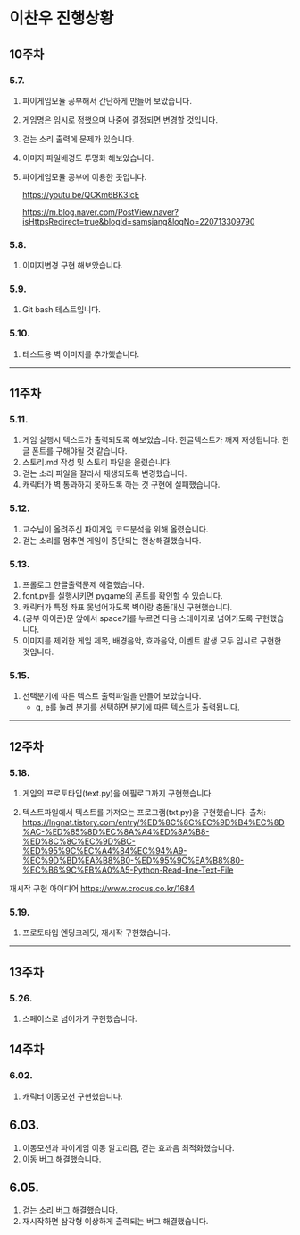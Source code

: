 # 이찬우 진행상황

## 10주차

### 5.7.

1. 파이게임모듈 공부해서 간단하게 만들어 보았습니다.
2. 게임명은 임시로 정했으며 나중에 결정되면 변경할 것입니다.
3. 걷는 소리 출력에 문제가 있습니다.
4. 이미지 파일배경도 투명화 해보았습니다.
5. 파이게임모듈 공부에 이용한 곳입니다.

   <https://youtu.be/QCKm6BK3IcE>

   <https://m.blog.naver.com/PostView.naver?isHttpsRedirect=true&blogId=samsjang&logNo=220713309790>

### 5.8.

1. 이미지변경 구현 해보았습니다.

### 5.9.

1. Git bash 테스트입니다.

### 5.10.

1. 테스트용 벽 이미지를 추가했습니다.
---
## 11주차

### 5.11.

1.  게임 실행시 텍스트가 출력되도록 해보았습니다.
    한글텍스트가 깨져 재생됩니다. 한글 폰트를 구해야될 것 같습니다.
2.  스토리.md 작성 및 스토리 파일을 올렸습니다.
3.  걷는 소리 파일을 잘라서 재생되도록 변경했습니다.
4.  캐릭터가 벽 통과하지 못하도록 하는 것 구현에 실패했습니다.

### 5.12.

1. 교수님이 올려주신 파이게임 코드분석을 위해 올렸습니다.
2. 걷는 소리를 멈추면 게임이 중단되는 현상해결했습니다.

### 5.13.

1. 프롤로그 한글출력문제 해결했습니다.
2. font.py를 실행시키면 pygame의 폰트를 확인할 수 있습니다.
3. 캐릭터가 특정 좌표 못넘어가도록 벽이랑 충돌대신 구현했습니다.
4. (공부 아이콘)문 앞에서 space키를 누르면 다음 스테이지로 넘어가도록 구현했습니다.
5. 이미지를 제외한 게임 제목, 배경음악, 효과음악, 이벤트 발생 모두 임시로 구현한 것입니다.

### 5.15.

1. 선택분기에 따른 텍스트 출력파일을 만들어 보았습니다.
   - q, e를 눌러 분기를 선택하면 분기에 따른 텍스트가 출력됩니다.
---
## 12주차

### 5.18.

1. 게임의 프로토타입(text.py)을 에필로그까지 구현했습니다.

2. 텍스트파일에서 텍스트를 가져오는 프로그램(txt.py)을 구현했습니다.
   출처:
   https://lngnat.tistory.com/entry/%ED%8C%8C%EC%9D%B4%EC%8D%AC-%ED%85%8D%EC%8A%A4%ED%8A%B8-%ED%8C%8C%EC%9D%BC-%ED%95%9C%EC%A4%84%EC%94%A9-%EC%9D%BD%EA%B8%B0-%ED%95%9C%EA%B8%80-%EC%B6%9C%EB%A0%A5-Python-Read-line-Text-File

재시작 구현 아이디어
<https://www.crocus.co.kr/1684>

### 5.19.

1. 프로토타입 엔딩크레딧, 재시작 구현했습니다.
---
## 13주차
### 5.26.
1. 스페이스로 넘어가기 구현했습니다.
## 14주차
### 6.02.
1. 캐릭터 이동모션 구현했습니다.
## 6.03.
1. 이동모션과 파이게임 이동 알고리즘, 걷는 효과음 최적화했습니다.
2. 이동 버그 해결했습니다.
## 6.05.
1. 걷는 소리 버그 해결했습니다.
2. 재시작하면 삼각형 이상하게 출력되는 버그 해결했습니다.
